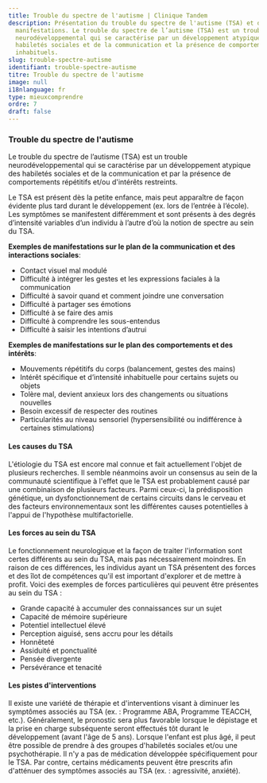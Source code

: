 ```yaml
---
title: Trouble du spectre de l'autisme | Clinique Tandem
description: Présentation du trouble du spectre de l'autisme (TSA) et de ses
  manifestations. Le trouble du spectre de l’autisme (TSA) est un trouble
  neurodéveloppemental qui se caractérise par un développement atypique des
  habiletés sociales et de la communication et la présence de comportements
  inhabituels.
slug: trouble-spectre-autisme
identifiant: trouble-spectre-autisme
titre: Trouble du spectre de l'autisme
image: null
i18nlanguage: fr
type: mieuxcomprendre
ordre: 7
draft: false
---
```

### **Trouble du spectre de l'autisme**

Le trouble du spectre de l’autisme (TSA) est un trouble neurodéveloppemental qui se caractérise par un développement atypique des habiletés sociales et de la communication et par la présence de comportements répétitifs et/ou d'intérêts restreints. 

Le TSA est présent dès la petite enfance, mais peut apparaître de façon évidente plus tard durant le développement (ex. lors de l’entrée à l’école). Les symptômes se manifestent différemment et sont présents à des degrés d’intensité variables d’un individu à l’autre d’où la notion de spectre au sein du TSA.

**Exemples de manifestations sur le plan de la communication et des interactions sociales**:

* Contact visuel mal modulé
* Difficulté à intégrer les gestes et les expressions faciales à la communication
* Difficulté à savoir quand et comment joindre une conversation
* Difficulté à partager ses émotions
* Difficulté à se faire des amis
* Difficulté à comprendre les sous-entendus
* Difficulté à saisir les intentions d’autrui

**Exemples de manifestations sur le plan des comportements et des intérêts**:

* Mouvements répétitifs du corps (balancement, gestes des mains)
* Intérêt spécifique et d’intensité inhabituelle pour certains sujets ou objets
* Tolère mal, devient anxieux lors des changements ou situations nouvelles
* Besoin excessif de respecter des routines
* Particularités au niveau sensoriel (hypersensibilité ou indifférence à certaines stimulations)

#### Les causes du TSA

L'étiologie du TSA est encore mal connue et fait actuellement l'objet de plusieurs recherches. Il semble néanmoins avoir un consensus au sein de la communauté scientifique à l'effet que le TSA est probablement causé par une combinaison de plusieurs facteurs. Parmi ceux-ci, la prédisposition génétique, un dysfonctionnement de certains circuits dans le cerveau et des facteurs environnementaux sont les différentes causes potentielles à l'appui de l'hypothèse multifactorielle.

#### Les forces au sein du TSA

Le fonctionnement neurologique et la façon de traiter l'information sont certes différents au sein du TSA, mais pas nécessairement moindres. En raison de ces différences, les individus ayant un TSA présentent  des forces et des îlot de compétences qu'il est important d'explorer et de mettre à profit. Voici des exemples de forces particulières qui peuvent être présentes au sein du TSA :

* Grande capacité à accumuler des connaissances sur un sujet
* Capacité de mémoire supérieure
* Potentiel intellectuel élevé
* Perception aiguisé, sens accru pour les détails
* Honnêteté
* Assiduité et ponctualité
* Pensée divergente
* Persévérance et tenacité

#### Les pistes d'interventions

Il existe une variété de thérapie et d'interventions visant à diminuer les symptômes associés au TSA (ex. : Programme ABA, Programme TEACCH, etc.). Généralement, le pronostic sera plus favorable lorsque le dépistage et la prise en charge subséquente seront effectués tôt durant le développement (avant l'âge de 5 ans). Lorsque l'enfant est plus âgé, il peut être possible de prendre à des groupes d'habiletés sociales et/ou une psychothérapie. Il n'y a pas de médication développée spécifiquement pour le TSA. Par contre, certains médicaments peuvent être prescrits afin d'atténuer des symptômes associés au TSA (ex. : agressivité, anxiété).